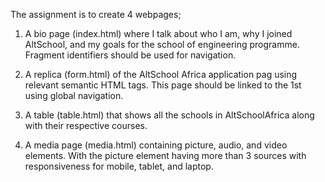 The assignment is to create 4 webpages;

1. A bio page (index.html) where I talk about who I am, why I joined AltSchool, and my goals for the school of engineering programme. Fragment identifiers should be used for navigation. 

2. A replica (form.html) of the AltSchool Africa application pag using relevant semantic HTML tags. This page should be linked to the 1st using global navigation. 

3. A table (table.html) that shows all the schools in AltSchoolAfrica along with their respective courses.

4. A media page (media.html) containing picture, audio, and video elements. With the picture element having more than 3 sources with responsiveness for mobile, tablet, and laptop.
